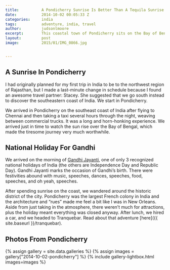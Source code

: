 ```yaml
---
title:			A Pondicherry Sunrise Is Better Than A Tequila Sunrise
date:			2014-10-02 00:05:33 Z
categories:		india
tags:			adventure, india, travel
author:			judsonlmoore
excerpt:		This coastal town of Pondicherry sits on the Bay of Bengal in southeast India. This historical French colony is lined with cobblestone streets and charm.
layout:			post
image:			2015/01/IMG_0866.jpg


---
```


## A Sunrise In Pondicherry

I had originally planned for my first trip in India to be to the northwest region of Rajasthan, but I made a last-minute change in schedule because I found an awesome travel partner: Stacey. She suggested that we go south instead to discover the southeastern coast of India. We start in Pondicherry.

We arrived in Pondicherry on the southeast coast of India after flying to Chennai and then taking a taxi several hours through the night, weaving between commercial trucks. It was a long and horn-honking experience. We arrived just in time to watch the sun rise over the Bay of Bengal, which made the tiresome journey very much worthwhile.

## National Holiday For Gandhi

We arrived on the morning of [Gandhi Jayanti](http://en.wikipedia.org/wiki/Gandhi_Jayanti), one of only 3 recognized national holidays of India (the others are Independence Day and Republic Day). Gandhi Jayanti marks the occasion of Gandhi’s birth. There were festivities abound with music, speeches, dances, speeches, food, speeches, and oh yeah, speeches.

After spending sunrise on the coast, we wandered around the historic district of the city. Pondicherry was the largest French colony in India and the architecture and “rues” made me feel a bit like I was in New Orleans. Aside from just taking in the atmosphere, there weren’t much for attractions, plus the holiday meant everything was closed anyway. After lunch, we hired a car, and we headed to Tranquebar. Read about that adventure [here]({{ site.baseurl }}/tranquebar).

## Photos From Pondicherry

{% assign gallery = site.data.galleries %}
{% assign images = gallery["2014-10-02-pondicherry"] %}
{% include gallery-lightbox.html images=images %}
